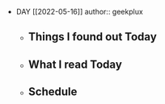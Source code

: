 - DAY [[2022-05-16]]
  author:: geekplux
	- ## Things I found out Today
	- ## What I read Today
	- ## Schedule